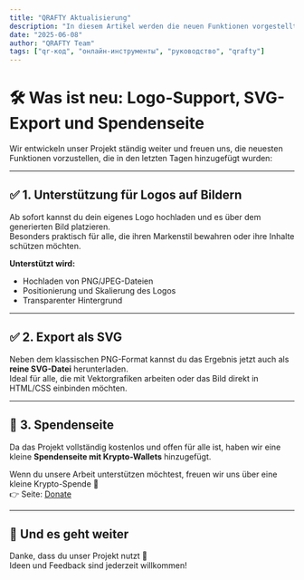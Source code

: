 ```yaml
---
title: "QRAFTY Aktualisierung"
description: "In diesem Artikel werden die neuen Funktionen vorgestellt"
date: "2025-06-08"
author: "QRAFTY Team"
tags: ["qr-код", "онлайн-инструменты", "руководство", "qrafty"]
---
```



# 🛠 Was ist neu: Logo-Support, SVG-Export und Spendenseite

Wir entwickeln unser Projekt ständig weiter und freuen uns, die neuesten Funktionen vorzustellen, die in den letzten Tagen hinzugefügt wurden:

---

## ✅ 1. Unterstützung für Logos auf Bildern

Ab sofort kannst du dein eigenes Logo hochladen und es über dem generierten Bild platzieren.  
Besonders praktisch für alle, die ihren Markenstil bewahren oder ihre Inhalte schützen möchten.

**Unterstützt wird:**
- Hochladen von PNG/JPEG-Dateien
- Positionierung und Skalierung des Logos
- Transparenter Hintergrund

---

## ✅ 2. Export als SVG

Neben dem klassischen PNG-Format kannst du das Ergebnis jetzt auch als **reine SVG-Datei** herunterladen.  
Ideal für alle, die mit Vektorgrafiken arbeiten oder das Bild direkt in HTML/CSS einbinden möchten.

---

## 💸 3. Spendenseite

Da das Projekt vollständig kostenlos und offen für alle ist, haben wir eine kleine **Spendenseite mit Krypto-Wallets** hinzugefügt.

Wenn du unsere Arbeit unterstützen möchtest, freuen wir uns über eine kleine Krypto-Spende 💙  
👉 Seite: [Donate](https://qrafty.cutbg.org/en/donate)

---

## 🏁 Und es geht weiter

Danke, dass du unser Projekt nutzt 🙌  
Ideen und Feedback sind jederzeit willkommen!
